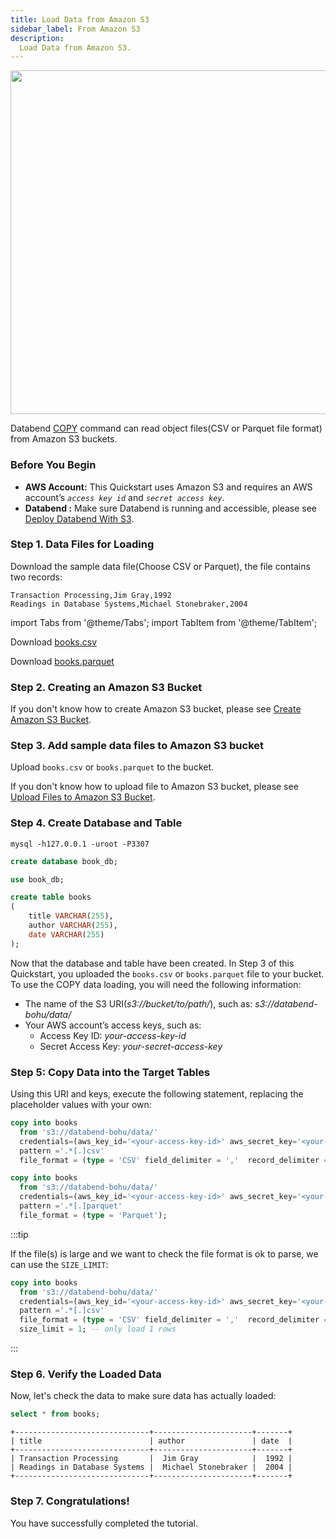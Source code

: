 ```yaml
---
title: Load Data from Amazon S3
sidebar_label: From Amazon S3
description:
  Load Data from Amazon S3.
---
```


<p align="center">
<img src="https://datafuse-1253727613.cos.ap-hongkong.myqcloud.com/load/load-data-from-s3.png" width="550"/>
</p>

Databend [COPY](../30-reference/30-sql/10-dml/dml-copy.md) command can read object files(CSV or Parquet file format) from Amazon S3 buckets.

### Before You Begin

* **AWS Account:**  This Quickstart uses Amazon S3 and requires an AWS account’s *`access key id`* and *`secret access key`*.
* **Databend :** Make sure Databend is running and accessible, please see [Deploy Databend With S3](/doc/deploy/s3).

### Step 1. Data Files for Loading

Download the sample data file(Choose CSV or Parquet), the file contains two records:
```text
Transaction Processing,Jim Gray,1992
Readings in Database Systems,Michael Stonebraker,2004
```

import Tabs from '@theme/Tabs';
import TabItem from '@theme/TabItem';

<Tabs groupId="sample-data">

<TabItem value="csv" label="CSV">

Download [books.csv](https://datafuse-1253727613.cos.ap-hongkong.myqcloud.com/data/books.csv)

</TabItem>

<TabItem value="parquet" label="Parquet">

Download [books.parquet](https://datafuse-1253727613.cos.ap-hongkong.myqcloud.com/data/books.parquet)

</TabItem>

</Tabs>


### Step 2. Creating an Amazon S3 Bucket

If you don't know how to create Amazon S3 bucket, please see [Create Amazon S3 Bucket](https://docs.aws.amazon.com/AmazonS3/latest/userguide/create-bucket-overview.html).

### Step 3. Add sample data files to Amazon S3 bucket

Upload `books.csv` or `books.parquet` to the bucket.

If you don't know how to upload file to Amazon S3 bucket, please see [Upload Files to Amazon S3 Bucket](https://docs.aws.amazon.com/AmazonS3/latest/userguide/upload-objects.html).

### Step 4. Create Database and Table

```shell
mysql -h127.0.0.1 -uroot -P3307 
```

```sql title='mysql>'
create database book_db;
```

```sql title='mysql>'
use book_db;
```

```sql title='mysql>'
create table books
(
    title VARCHAR(255),
    author VARCHAR(255),
    date VARCHAR(255)
);
```

Now that the database and table have been created.
In Step 3 of this Quickstart, you uploaded the `books.csv` or `books.parquet` file to your bucket.
To use the COPY data loading, you will need the following information:
* The name of the S3 URI(*s3://bucket/to/path/*), such as: *s3://databend-bohu/data/*
* Your AWS account’s access keys, such as:
  * Access Key ID: *your-access-key-id*
  * Secret Access Key: *your-secret-access-key*


### Step 5: Copy Data into the Target Tables

Using this URI and keys, execute the following statement, replacing the placeholder values with your own:

<Tabs groupId="sample-data">

<TabItem value="csv" label="CSV">

```sql title='mysql>'
copy into books
  from 's3://databend-bohu/data/'
  credentials=(aws_key_id='<your-access-key-id>' aws_secret_key='<your-secret-access-key>')
  pattern ='.*[.]csv'
  file_format = (type = 'CSV' field_delimiter = ','  record_delimiter = '\n' skip_header = 0);
```


</TabItem>

<TabItem value="parquet" label="Parquet">

```sql title='mysql>'
copy into books
  from 's3://databend-bohu/data/'
  credentials=(aws_key_id='<your-access-key-id>' aws_secret_key='<your-secret-access-key>')
  pattern ='.*[.]parquet'
  file_format = (type = 'Parquet');
```

</TabItem>

</Tabs>


:::tip

If the file(s) is large and we want to check the file format is ok to parse, we can use the `SIZE_LIMIT`:

```sql title='mysql>'
copy into books
  from 's3://databend-bohu/data/'
  credentials=(aws_key_id='<your-access-key-id>' aws_secret_key='<your-secret-access-key>')
  pattern ='.*[.]csv'
  file_format = (type = 'CSV' field_delimiter = ','  record_delimiter = '\n' skip_header = 0)
  size_limit = 1; -- only load 1 rows
```
:::

### Step 6. Verify the Loaded Data

Now, let's check the data to make sure data has actually loaded:

```sql title='mysql>'
select * from books;
```

```
+------------------------------+----------------------+-------+
| title                        | author               | date  |
+------------------------------+----------------------+-------+
| Transaction Processing       |  Jim Gray            |  1992 |
| Readings in Database Systems |  Michael Stonebraker |  2004 |
+------------------------------+----------------------+-------+
```

### Step 7. Congratulations!

You have successfully completed the tutorial.